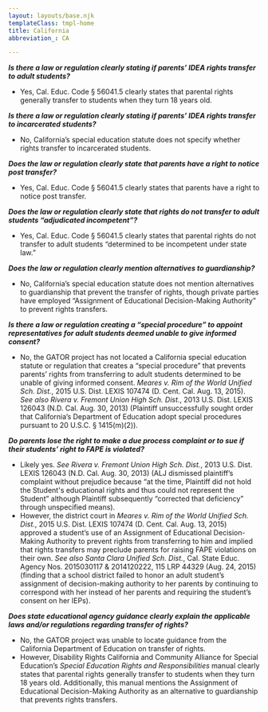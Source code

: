 ```yaml
---
layout: layouts/base.njk
templateClass: tmpl-home
title: California
abbreviation_: CA

---
```

**_Is there a law or regulation clearly stating if parents’ IDEA rights transfer to adult students?_**

* Yes, Cal. Educ. Code § 56041.5 clearly states that parental rights generally transfer to students when they turn 18 years old.

**_Is there a law or regulation clearly stating if parents’ IDEA rights transfer to incarcerated students?_**

* No, California’s special education statute does not specify whether rights transfer to incarcerated students.

**_Does the law or regulation clearly state that parents have a right to notice post transfer?_**

* Yes, Cal. Educ. Code § 56041.5 clearly states that parents have a right to notice post transfer.

**_Does the law or regulation clearly state that rights do not transfer to adult students “adjudicated incompetent”?_**

* Yes, Cal. Educ. Code § 56041.5 clearly states that parental rights do not transfer to adult students “determined to be incompetent under state law.”

**_Does the law or regulation clearly mention alternatives to guardianship?_**

* No, California’s special education statute does not mention alternatives to guardianship that prevent the transfer of rights, though private parties have employed “Assignment of Educational Decision-Making Authority” to prevent rights transfers.

**_Is there a law or regulation creating a “special procedure” to appoint representatives for adult students deemed unable to give informed consent?_**

* No, the GATOR project has not located a California special education statute or regulation that creates a “special procedure” that prevents parents’ rights from transferring to adult students determined to be unable of giving informed consent. _Meares v. Rim of the World Unified Sch. Dist._, 2015 U.S. Dist. LEXIS 107474 (D. Cent. Cal. Aug. 13, 2015). _See also Rivera v. Fremont Union High Sch. Dist._, 2013 U.S. Dist. LEXIS 126043 (N.D. Cal. Aug. 30, 2013) (Plaintiff unsuccessfully sought order that California’s Department of Education adopt special procedures pursuant to 20 U.S.C. § 1415(m)(2)).

**_Do parents lose the right to make a due process complaint or to sue if their students’ right to FAPE is violated?_**

* Likely yes. _See Rivera v. Fremont Union High Sch. Dist._, 2013 U.S. Dist. LEXIS 126043 (N.D. Cal. Aug. 30, 2013) (ALJ dismissed plaintiff’s complaint without prejudice because “at the time, Plaintiff did not hold the Student's educational rights and thus could not represent the Student” although Plaintiff subsequently “corrected that deficiency” through unspecified means).
* However, the district court in _Meares v. Rim of the World Unified Sch. Dist._, 2015 U.S. Dist. LEXIS 107474 (D. Cent. Cal. Aug. 13, 2015) approved a student’s use of an Assignment of Educational Decision-Making Authority to prevent rights from transferring to him and implied that rights transfers may preclude parents for raising FAPE violations on their own. _See also Santa Clara Unified Sch. Dist._, Cal. State Educ. Agency Nos. 2015030117 & 2014120222, 115 LRP 44329 (Aug. 24, 2015) (finding that a school district failed to honor an adult student’s assignment of decision-making authority to her parents by continuing to correspond with her instead of her parents and requiring the student’s consent on her IEPs).

**_Does state educational agency guidance clearly explain the applicable laws and/or regulations regarding transfer of rights?_**

* No, the GATOR project was unable to locate guidance from the California Department of Education on transfer of rights.
* However, Disability Rights California and Community Alliance for Special Education’s _Special Education Rights and Responsibilities_ manual clearly states that parental rights generally transfer to students when they turn 18 years old. Additionally, this manual mentions the Assignment of Educational Decision-Making Authority as an alternative to guardianship that prevents rights transfers.